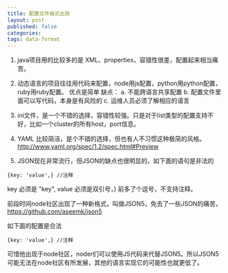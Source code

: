 ```yaml
---
title: 配置文件格式比较
layout: post
published: false
categories:
tags: data-format
---
```


1. java项目用的比较多的是 XML、properties，容错性很差，配置起来相当痛苦。

2. 动态语言的项目往往用代码来配置，node用js配置，python用python配置，ruby用ruby配置。
优点是简单
缺点：
a. 不能跨语言共享配置
b. 配置文件里面可以写代码，本身是有风险的
c. 运维人员必须了解相应的语言

1. ini文件，是一个不错的选择，容错性较强。只是对于list类型的配置支持不好，比如一个cluster的所有host，port信息。

2. YAML 比较简洁，是个不错的选择，但也有人不习惯这种极简的风格。
http://www.yaml.org/spec/1.2/spec.html#Preview

1. JSON现在非常流行，但JSON的缺点也很明显的，如下面的语句是非法的

```
{key: 'value',} //注释
```

key 必须是 "key", value 必须是双引号，} 前多了个逗号，不支持注释。

前段时间node社区出现了一种新格式，叫做JSON5，免去了一些JSON的痛苦，https://github.com/aseemk/json5

如下面的配置是合法

```
{key: 'value',} //注释
```

可惜他出现于node社区，noder们可以使用JS代码来代替JSON5。所以JSON5可能无法在node社区有所发展，其他的语言实现它的可能性也就更低了。
